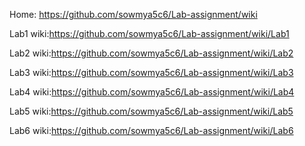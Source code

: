 Home: https://github.com/sowmya5c6/Lab-assignment/wiki

Lab1 wiki:https://github.com/sowmya5c6/Lab-assignment/wiki/Lab1

Lab2 wiki:https://github.com/sowmya5c6/Lab-assignment/wiki/Lab2

Lab3 wiki:https://github.com/sowmya5c6/Lab-assignment/wiki/Lab3

Lab4 wiki:https://github.com/sowmya5c6/Lab-assignment/wiki/Lab4

Lab5 wiki:https://github.com/sowmya5c6/Lab-assignment/wiki/Lab5

Lab6 wiki:https://github.com/sowmya5c6/Lab-assignment/wiki/Lab6
